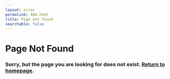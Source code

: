```yaml
---
layout: error
permalink: 404.html
title: Page not found
searchable: false
---
```


# Page Not Found

### Sorry, but the page you are looking for does not exist. [Return to homepage](/).
